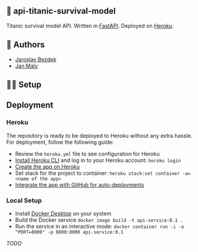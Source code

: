 ## :rocket: api-titanic-survival-model

Titanic survival model API.
Written in [FastAPI](https://fastapi.tiangolo.com/).
Deployed on [Heroku](https://www.heroku.com/).

## :pencil: Authors

- [Jaroslav Bezdek](https://www.github.com/jardabezdek)
- [Jan Maly](https://github.com/honzaMaly)

## :construction_worker_man: Setup

## Deployment

### Heroku

The repository is ready to be deployed to Heroku without any extra hassle. For deployment, follow the following guide:

- Review the `heroku.yml` file to see configuration for Heroku
- [Install Heroku CLI](https://devcenter.heroku.com/articles/heroku-cli) and log in to your Heroku
  account: `heroku login`
- [Create the app on Heroku](https://devcenter.heroku.com/articles/creating-apps)
- Set stack for the project to container: `heroku stack:set container -a=<name of the app>`
- [Integrate the app with GitHub for auto-deployments](https://devcenter.heroku.com/articles/github-integration)

### Local Setup

- Install [Docker Desktop](https://www.docker.com/products/docker-desktop/) on your system
- Build the Docker service `docker image build -t api-service:0.1 .`
- Run the service in an interactive mode: `docker container run -i -e "PORT=8000" -p 8000:8000 api-service:0.1`

*TODO*
